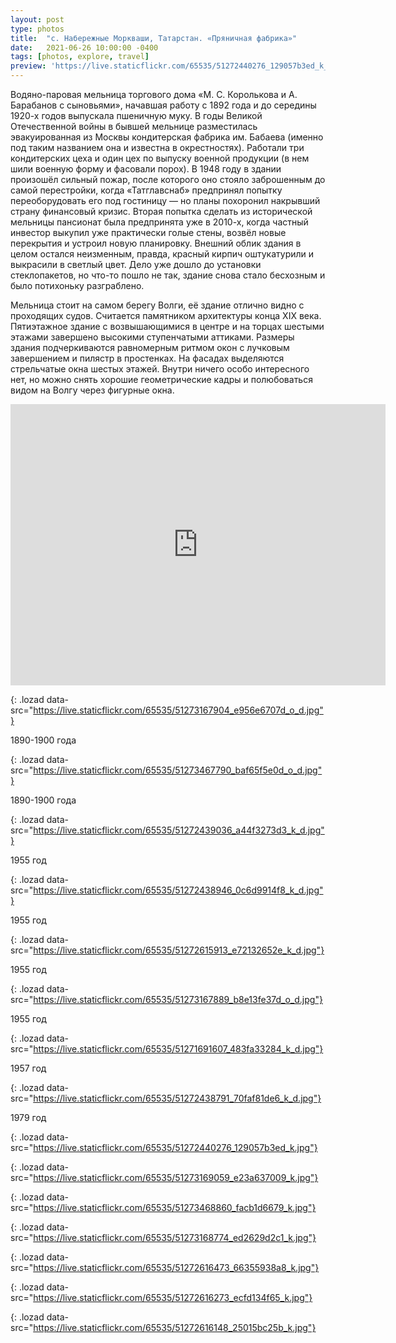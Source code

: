 ```yaml
---
layout: post
type: photos
title:  "с. Набережные Моркваши, Татарстан. «Пряничная фабрика»"
date:   2021-06-26 10:00:00 -0400
tags: [photos, explore, travel]
preview: 'https://live.staticflickr.com/65535/51272440276_129057b3ed_k_d.jpg'
---
```


Водяно-паровая мельница торгового дома «М. С. Королькова и А. Барабанов с сыновьями», начавшая работу с 1892 года и до середины 1920-х годов выпускала пшеничную муку. В годы Великой Отечественной войны в бывшей мельнице разместилась эвакуированная из Москвы кондитерская фабрика им. Бабаева (именно под таким названием она и известна в окрестностях). Работали три кондитерских цеха и один цех по выпуску военной продукции (в нем шили военную форму и фасовали порох). В 1948 году в здании произошёл сильный пожар, после которого оно стояло заброшенным до самой перестройки, когда «Татглавснаб» предпринял попытку переоборудовать его под гостиницу — но планы похоронил накрывший страну финансовый кризис. Вторая попытка сделать из исторической мельницы пансионат была предпринята уже в 2010-х, когда частный инвестор выкупил уже практически голые стены, возвёл новые перекрытия и устроил новую планировку. Внешний облик здания в целом остался неизменным, правда, красный кирпич оштукатурили и выкрасили в светлый цвет. Дело уже дошло до установки стеклопакетов, но что-то пошло не так, здание снова стало бесхозным и было потихоньку разграблено.

Мельница стоит на самом берегу Волги, её здание отлично видно с проходящих судов. Считается памятником архитектуры конца XIX века. Пятиэтажное здание с возвышающимися в центре и на торцах шестыми этажами завершено высокими ступенчатыми аттиками. Размеры здания подчеркиваются равномерным ритмом окон с лучковым завершением и пилястр в простенках. На фасадах выделяются стрельчатые окна шестых этажей. Внутри ничего особо интересного нет, но можно снять хорошие геометрические кадры и полюбоваться видом на Волгу через фигурные окна.

<iframe src="https://www.google.com/maps/embed?pb=!1m14!1m12!1m3!1d3914.9363686980214!2d48.85459028550335!3d55.779615814262684!2m3!1f0!2f0!3f0!3m2!1i1024!2i768!4f13.1!5e1!3m2!1sen!2sca!4v1624734112206!5m2!1sen!2sca" width="600" height="450" frameborder="0" style="border:0" allowfullscreen="" loading="lazy" class="post-map"></iframe>

![](){: .lozad data-src="https://live.staticflickr.com/65535/51273167904_e956e6707d_o_d.jpg"}

1890-1900 года

![](){: .lozad data-src="https://live.staticflickr.com/65535/51273467790_baf65f5e0d_o_d.jpg"}

1890-1900 года

![](){: .lozad data-src="https://live.staticflickr.com/65535/51272439036_a44f3273d3_k_d.jpg"}

1955 год

![](){: .lozad data-src="https://live.staticflickr.com/65535/51272438946_0c6d9914f8_k_d.jpg"}

1955 год

![](){: .lozad data-src="https://live.staticflickr.com/65535/51272615913_e72132652e_k_d.jpg"}

1955 год

![](){: .lozad data-src="https://live.staticflickr.com/65535/51273167889_b8e13fe37d_o_d.jpg"}

1955 год

![](){: .lozad data-src="https://live.staticflickr.com/65535/51271691607_483fa33284_k_d.jpg"}

1957 год

![](){: .lozad data-src="https://live.staticflickr.com/65535/51272438791_70faf81de6_k_d.jpg"}

1979 год

![](){: .lozad data-src="https://live.staticflickr.com/65535/51272440276_129057b3ed_k.jpg"}

![](){: .lozad data-src="https://live.staticflickr.com/65535/51273169059_e23a637009_k.jpg"}

![](){: .lozad data-src="https://live.staticflickr.com/65535/51273468860_facb1d6679_k.jpg"}

![](){: .lozad data-src="https://live.staticflickr.com/65535/51273168774_ed2629d2c1_k.jpg"}

![](){: .lozad data-src="https://live.staticflickr.com/65535/51272616473_66355938a8_k.jpg"}

![](){: .lozad data-src="https://live.staticflickr.com/65535/51272616273_ecfd134f65_k.jpg"}

![](){: .lozad data-src="https://live.staticflickr.com/65535/51272616148_25015bc25b_k.jpg"}
